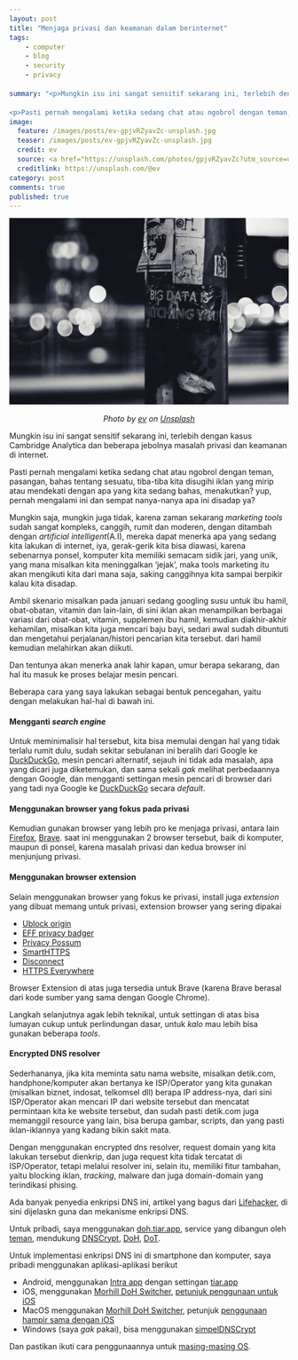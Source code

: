 ```yaml
---
layout: post
title: "Menjaga privasi dan keamanan dalam berinternet"
tags: 
    - computer
    - blog
    - security
    - privacy

summary: "<p>Mungkin isu ini sangat sensitif sekarang ini, terlebih dengan kasus Cambridge Analytica dan beberapa jebolnya masalah privasi dan keamanan di internet.</p>

<p>Pasti pernah mengalami ketika sedang chat atau ngobrol dengan teman, pasangan, bahas tentang sesuatu, tiba-tiba kita disugihi iklan yang mirip atau mendekati dengan apa yang kita sedang bahas, menakutkan? yup, pernah mengalami ini dan sempat nanya-nanya apa ini disadap ya?</p>"
image:
  feature: /images/posts/ev-gpjvRZyavZc-unsplash.jpg
  teaser: /images/posts/ev-gpjvRZyavZc-unsplash.jpg
  credit: ev
  source: <a href="https://unsplash.com/photos/gpjvRZyavZc?utm_source=unsplash&utm_medium=referral&utm_content=creditCopyText">Unsplash</a>
  creditlink: https://unsplash.com/@ev
category: post
comments: true
published: true
---
```


![](/images/posts/ev-gpjvRZyavZc-unsplash.jpg)
<p><center><em>Photo by <a href="https://unsplash.com/@ev?utm_source=unsplash&utm_medium=referral&utm_content=creditCopyText">ev</a> on <a href="https://unsplash.com/photos/gpjvRZyavZc?utm_source=unsplash&utm_medium=referral&utm_content=creditCopyText">Unsplash</a></em></center></p>


Mungkin isu ini sangat sensitif sekarang ini, terlebih dengan kasus Cambridge Analytica dan beberapa jebolnya masalah privasi dan keamanan di internet.

Pasti pernah mengalami ketika sedang chat atau ngobrol dengan teman, pasangan, bahas tentang sesuatu, tiba-tiba kita disugihi iklan yang mirip atau mendekati dengan apa yang kita sedang bahas, menakutkan? yup, pernah mengalami ini dan sempat nanya-nanya apa ini disadap ya?

<!--more-->

Mungkin saja, mungkin juga tidak, karena zaman sekarang *marketing tools* sudah sangat kompleks, canggih, rumit dan moderen, dengan ditambah dengan *artificial intelligent*(A.I), mereka dapat menerka apa yang sedang kita lakukan di internet, iya, gerak-gerik kita bisa diawasi, karena sebenarnya ponsel, komputer kita memiliki semacam sidik jari, yang unik, yang mana misalkan kita meninggalkan ‘jejak’, maka tools marketing itu akan mengikuti kita dari mana saja, saking canggihnya kita sampai berpikir kalau kita disadap.

Ambil skenario misalkan pada januari sedang googling susu untuk ibu hamil, obat-obatan, vitamin dan lain-lain, di sini iklan akan menampilkan berbagai variasi dari obat-obat, vitamin, supplemen ibu hamil, kemudian diakhir-akhir kehamilan, misalkan kita juga mencari baju bayi, sedari awal sudah dibuntuti dan mengetahui perjalanan/histori pencarian kita tersebut. dari hamil kemudian melahirkan akan diikuti.

Dan tentunya akan menerka anak lahir kapan, umur berapa sekarang, dan hal itu masuk ke proses belajar mesin pencari.

Beberapa cara yang saya lakukan sebagai bentuk pencegahan, yaitu dengan melakukan hal-hal di bawah ini.

#### Mengganti _search engine_
Untuk meminimalisir hal tersebut, kita bisa memulai dengan hal yang tidak terlalu rumit dulu, sudah sekitar sebulanan ini beralih dari Google ke [DuckDuckGo](https://duckduckgo.com/),  mesin pencari alternatif, sejauh ini tidak ada masalah, apa yang dicari juga diketemukan, dan sama sekali *gak* melihat perbedaannya dengan Google, dan mengganti settingan mesin pencari di browser dari yang tadi nya Google ke [DuckDuckGo](https://duckduckgo.com/) secara *default*.

#### Menggunakan browser yang fokus pada privasi
Kemudian gunakan browser yang lebih pro ke menjaga privasi, antara lain [Firefox](https://www.mozilla.org/en-US/firefox/new/), [Brave](https://brave.com/). saat ini menggunakan 2 browser tersebut, baik di komputer, maupun di ponsel, karena masalah privasi dan kedua browser ini menjunjung privasi.

#### Menggunakan browser extension
Selain menggunakan browser yang fokus ke privasi, install juga *extension* yang dibuat memang untuk privasi, extension browser yang sering dipakai

- [Ublock origin](https://addons.mozilla.org/en-US/firefox/addon/ublock-origin/)
- [EFF privacy badger](https://www.eff.org/privacybadger)
- [Privacy Possum](https://addons.mozilla.org/en-US/firefox/addon/privacy-possum/)
- [SmartHTTPS](https://addons.mozilla.org/en-US/firefox/addon/smart-https-revived/)
- [Disconnect](https://addons.mozilla.org/en-US/firefox/addon/disconnect/)
- [HTTPS Everywhere](https://addons.mozilla.org/en-US/firefox/addon/https-everywhere/)

Browser Extension di atas juga tersedia untuk Brave (karena Brave berasal dari kode sumber yang sama dengan Google Chrome).

Langkah selanjutnya agak lebih teknikal, untuk settingan di atas bisa lumayan cukup untuk perlindungan dasar, untuk *kalo* mau lebih bisa gunakan beberapa *tools*.

#### Encrypted DNS resolver
Sederhananya, jika kita meminta satu nama website, misalkan detik.com, handphone/komputer akan bertanya ke ISP/Operator yang kita gunakan (misalkan biznet, indosat, telkomsel dll) berapa IP address-nya, dari sini ISP/Operator akan mencari IP dari website tersebut dan mencatat permintaan kita ke website tersebut, dan sudah pasti detik.com juga memanggil resource yang lain, bisa berupa gambar, scripts, dan yang pasti iklan-iklannya yang kadang bikin sakit mata.

Dengan menggunakan encrypted dns resolver, request domain yang kita lakukan tersebut dienkrip, dan juga request kita tidak tercatat di ISP/Operator, tetapi melalui resolver ini, selain itu, memiliki fitur tambahan, yaitu blocking iklan, *tracking*, malware dan juga domain-domain yang terindikasi phising.

Ada banyak penyedia enkripsi DNS ini, artikel yang bagus dari [Lifehacker](https://lifehacker.com/how-to-boost-your-internet-security-with-dnscrypt-510386189), di sini dijelaskn guna dan mekanisme enkripsi DNS.

Untuk pribadi, saya menggunakan [doh.tiar.app](https://doh.tiar.app/), service yang dibangun oleh [teman](https://github.com/pengelana/blocklist/), mendukung [DNSCrypt](https://en.wikipedia.org/wiki/DNSCrypt), [DoH](https://en.wikipedia.org/wiki/DNS_over_HTTPS), [DoT](https://en.wikipedia.org/wiki/DNS_over_TLS).

Untuk implementasi enkripsi DNS ini di smartphone dan komputer, saya pribadi menggunakan aplikasi-aplikasi berikut
- Android, menggunakan [Intra app](https://play.google.com/store/apps/details) dengan settingan [tiar.app](https://github.com/pengelana/blocklist/wiki/DNS-over-HTTPS-(DoH)#android)
- iOS, menggunakan [Morhill DoH Switcher](https://itunes.apple.com/us/app/morhill-doh-switcher/id1451319401), [petunjuk penggunaan untuk iOS](https://github.com/pengelana/blocklist/wiki/DNS-over-HTTPS-(DoH)#morhill-doh-switcher)
- MacOS menggunakan [Morhill DoH Switcher](https://apps.apple.com/id/app/morhill-doh-switcher/id1456779899?mt=12), petunjuk [penggunaan hampir sama dengan iOS](https://github.com/pengelana/blocklist/wiki/DNS-over-HTTPS-(DoH)#morhill-doh-switcher)
- Windows (saya *gak* pakai), bisa menggunakan [simpelDNSCrypt](https://simplednscrypt.org/)

Dan pastikan ikuti cara penggunaannya untuk [masing-masing OS](https://github.com/pengelana/blocklist/wiki).
